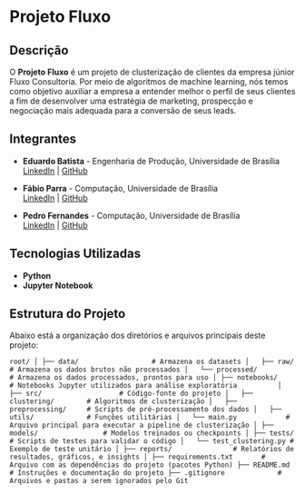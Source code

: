 # Projeto Fluxo

## Descrição

O **Projeto Fluxo** é um projeto de clusterização de clientes da empresa júnior Fluxo Consultoria. Por meio de algoritmos de machine learning, nós temos como objetivo auxiliar a empresa a entender melhor o perfil de seus clientes a fim de desenvolver uma estratégia de marketing, prospecção e negociação mais adequada para a conversão de seus leads. 

## Integrantes

- **Eduardo Batista** - Engenharia de Produção, Universidade de Brasília  
  [LinkedIn](https://www.linkedin.com/in/eduardo-luiz-dias-batista-90b8a51b3/) | [GitHub](https://github.com/EduardoLDB2001)

- **Fábio Parra** - Computação, Universidade de Brasília  
  [LinkedIn](https://www.linkedin.com/in/flbparra/) | [GitHub](https://github.com/flbparra)

- **Pedro Fernandes** - Computação, Universidade de Brasília  
  [LinkedIn](https://www.linkedin.com/in/pedrofernandss) | [GitHub](https://github.com/pedrofernandss)

## Tecnologias Utilizadas

- **Python**
- **Jupyter Notebook**

## Estrutura do Projeto

Abaixo está a organização dos diretórios e arquivos principais deste projeto:

`
root/
│
├── data/                  # Armazena os datasets
│   ├── raw/               # Armazena os dados brutos não processados
│   └── processed/         # Armazena os dados processados, prontos para uso
│
├── notebooks/             # Notebooks Jupyter utilizados para análise exploratória         
│
├── src/                   # Código-fonte do projeto
│   ├── clustering/        # Algoritmos de clusterização
│   ├── preprocessing/     # Scripts de pré-processamento dos dados
│   ├── utils/             # Funções utilitárias
│   └── main.py            # Arquivo principal para executar a pipeline de clusterização
│
├── models/                # Modelos treinados ou checkpoints
│
├── tests/                 # Scripts de testes para validar o código
│   └── test_clustering.py # Exemplo de teste unitário
│
├── reports/               # Relatórios de resultados, gráficos, e insights
│
├── requirements.txt       # Arquivo com as dependências do projeto (pacotes Python)
├── README.md              # Instruções e documentação do projeto
├── .gitignore             # Arquivos e pastas a serem ignorados pelo Git
`